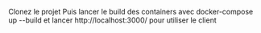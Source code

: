 Clonez le projet Puis lancer le build des containers avec docker-compose up --build et lancer http://localhost:3000/ pour utiliser le client 
